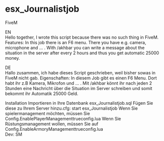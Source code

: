 # esx_Journalistjob
FiveM  

EN  
Hello together, I wrote this script because there was no such thing in FiveM. 
Features: 
In this job there is an F6 menu. There you have e.g. camera, microphone and ... . With /akhbar you can write a message about the situation in the server after every 2 hours and thus you get automatic 25000 money.  

DE  
Hallo zusammen, ich habe dieses Script geschrieben, weil bisher sowas in FiveM nicht gab. 
Eigenschaften: 
In diesem Job gibt es einen F6 Menu. Dort habt ihr z.B Kamera, Mikrofon und ... . Mit /akhbar könnt ihr nach jeden 2 Stunden eine Nachricht über die Situation im Server schreiben und somit bekommt ihr Automatik 25000 Geld.  

Installation 
Importieren in Ihre Datenbank esx_Journalistjob.sql Fügen Sie diese zu Ihrem Server 
hinzu.cfg: start esx_Journalistjob 
Wenn Sie spielermanagement möchten, müssen Sie Config.EnablePlayerManagementtrueconfig.lua 
Wenn Sie Rüstungsmanagement wollen, müssen Sie auf Config.EnableArmoryManagementtrueconfig.lua  
Dev: SM
